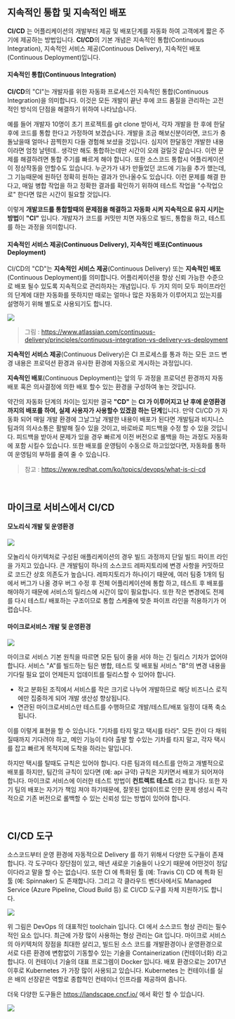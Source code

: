 ## 지속적인 통합 및 지속적인 배포

**CI/CD** 는 어플리케이션의 개발부터 제공 및 배포단계를 자동화 하여 고객에게 짧은 주기에 제공하는 방법입니다. **CI/CD**의 기본 개념은 지속적인 통합(Continuous Integration), 지속적인 서비스 제공(Continuous Delivery), 지속적인 배포(Continuous Deployment)입니다. 

#### 지속적인 통합(Continuous Integration)

**CI/CD**의 "CI"는 개발자를 위한 자동화 프로세스인 지속적인 통합(Continuous Integration)을 의미합니다. 이것은 모든 개발이 끝난 후에 코드 품질을 관리하는 고전적인 방식의 단점을 해결하기 위하여 나타났습니다.  

예를 들어 개발자 10명이 초기 프로젝트를 git clone 받아서, 각자 개발을 한 후에 한달 후에 코드를 통합 한다고 가정하여 보겠습니다. 개발을 조금 해보신분이라면, 코드가 충돌났을때 얼마나 끔찍한지 다들 경험해 보셨을 것입니다. 심지어 한달동안 개발한 내용이라면 엄청 날텐데.. 생각만 해도 통합하는데만 시간이 오래 걸릴것 같습니다. 이런 문제를 해결하려면 통합 주기를 빠르게 해야 합니다. 
또한 소스코드 통합시 어플리케이션이 정상작동을 안할수도 있습니다. 누군가가 내가 만들었던 코드에 기능을 추가 했는데, 그 기능때문에 원하던 정확히 원하는 결과가 안나올수도 있습니다. 
이런 문제를 해결 한다고, 매일 병합 작업을 하고 정확한 결과를 확인하기 위하여 테스트 작업을 "수작업으로" 한다면 많은 시간이 필요할 것입니다.  

이렇게 **개발코드를 통합할때의 문제점을 해결하고 자동화 시켜 지속적으로 유지 시키는 방법**이 **"CI"** 입니다. 개발자가 코드를 커밋만 치면 자동으로 빌드, 통합을 하고, 테스트를 하는 과정을 의미합니다.  


#### 지속적인 서비스 제공(Continuous Delivery), 지속적인 배포(Continuous Deployment)

CI/CD의 "CD"는 **지속적인 서비스 제공**(Continuous Delivery) 또는 **지속적인 배포**(Continuous Deployment)를 의미합니다. 어플리케이션을 항상 신뢰 가능한 수준으로 배포 될수 있도록 지속적으로 관리하자는 개념입니다. 두 가지 의미 모두 파이프라인의 단계에 대한 자동화를 뜻하지만 때로는 얼마나 많은 자동화가 이루어지고 있는지를 설명하기 위해 별도로 사용되기도 합니다.

![](/img/03_Bizdevops/06/cicd01.png)
> 그림 : https://www.atlassian.com/continuous-delivery/principles/continuous-integration-vs-delivery-vs-deployment

**지속적인 서비스 제공**(Continuous Delivery)은 CI 프로세스를 통과 하는 모든 코드 변경 내용은 프로덕션 환경과 유사한 환경에 자동으로 게시하는 과정입니다.

**지속적인 배포**(Continuous Deployment)는 앞의 두 과정을 프로덕션 환경까지 자동 배포 혹은 의사결정에 의한 배포 할수 있는 환경을 구성하여 놓는 것입니다.

약간의 자동화 단계의 차이는 있지만 결국 **"CD"** 는 **CI 가 이루어지고 난 후에 운영환경 까지의 배포를 하여, 실제 사용자가 사용할수 있겠끔 하는 단계**입니다. 만약 CI/CD 가 자동화 되어 매일 개발 환경에 그날그날 개발한 내용이 배포가 된다면 개발팀과 비지니스 팀과의 의사소통은 활발해 질수 있을 것이고, 바로바로 피드백을 수정 할 수 있을 것입니다. 피드백을 받아서 문제가 있을 경우 빠르게 이전 버전으로 롤백을 하는 과정도 자동화에 포함 시킬수 있습니다. 또한 배포를 운영팀이 수동으로 하고있었다면, 자동화를 통하여 운영팀의 부하를 줄여 줄 수 있습니다. 

> 참고 : https://www.redhat.com/ko/topics/devops/what-is-ci-cd

<br/>

## 마이크로 서비스에서 CI/CD

#### 모노리식 개발 및 운영환경

![](/img/03_Bizdevops/06/ProcessChange1.png)

모놀리식 아키텍처로 구성된 애플리케이션의 경우 빌드 과정까지 단일 빌드 파이프 라인을 가지고 있습니다. 
큰 개발팀이 하나의 소스코드 레파지토리에 변경 사항을 커밋하므로 코드간 상호 의존도가 높습니다. 레파지토리가 하나이기 때문에, 여러 팀중 1개의 팀에서 버그가 나올 경우 버그 수정 후 전체 어플리케이션에 통합 하고, 테스트 후 배포를 해야하기 때문에 서비스의 릴리스에 시간이 많이 필요합니다. 또한 작은 변경에도 전제를 다시 테스트/ 배포하는 구조이므로 통합 스케줄에 맞춘 파이프 라인을 적용하기가 어렵습니다.

#### 마이크로서비스 개발 및 운영환경

![](/img/03_Bizdevops/06/ProcessChange2.png)

마이크로 서비스 기본 원칙을 따르면 모든 팀이 줄을 서야 하는 긴 릴리스 기차가 없어야 합니다. 서비스 "A"를 빌드하는 팀은 병합, 테스트 및 배포될 서비스 "B"의 변경 내용을 기다릴 필요 없이 언제든지 업데이트를 릴리스할 수 있어야 합니다. 

* 작고 분화된 조직에서 서비스를 작은 크기로 나누어 개발하므로 해당 비즈니스 로직에만 집중하게 되어 개발 생산성 향상됩니다.
* 연관된 마이크로서비스만 테스트를 수행하므로 개발/테스트/배포 일정이 대폭 축소됩니다.

이를 이렇게 표현을 할 수 있습니다. "기차를 타지 말고 택시를 타라". 모든 칸이 다 채워질때까지 기다려야 하고, 메인 기능이 타야 출발 할 수있는 기차를 타지 말고, 각자 택시를 잡고 빠르게 목적지에 도착을 하라는 말입니다. 

하지만 택시를 탈때도 규칙은 있어야 합니다. 다른 팀과의 테스트를 안하고 개별적으로 배포를 하지만, 팀간의 규칙이 있다면 (예: api 규약) 규칙은 지키면서 배포가 되어져야 합니다. 마이크로 서비스에 이러한 테스트 방법이 **컨트렉트 테스트** 라고 합니다. 또한 자기 팀의 배포는 자기가 책임 져야 하기때문에, 잘못된 업데이트로 인한 문제 생성시 즉각적으로 기존 버전으로 롤백할 수 있는 신뢰성 있는 방법이 있어야 합니다.

<br/>

## CI/CD 도구

소스코드부터 운영 환경에 자동적으로 Delivery 를 하기 위해서 다양한 도구들이 존재 합니다. 각 도구마다 장단점이 있고, 매년 새로운 기술들이 나오기 때문에 어떤것이 정답이다라고 말을 할 수는 없습니다. 또한 CI 에 특화된 툴 (예: Travis CI) CD 에 특화 된 툴 (예: Spinnaker) 도 존재합니다. 그리고 각 클라우드 벤더사에서도 Managed Service (Azure Pipeline, Cloud Build 등) 로 CI/CD 도구를 자체 지원하기도 합니다. 

![](/img/03_Bizdevops/06/cicd03.png)

위 그림은 DevOps 의 대표적인 toolchain 입니다. 
CI 에서 소스코드 형상 관리는 필수적인 요소 입니다. 최근에 가장 많이 사용하는 형상 관리는 Git 입니다. 
마이크로 서비스의 아키텍처의 장점을 최대한 살리고, 빌드된 소스 코드를 개발환경이나 운영환경으로 서로 다른 환경에 변함없이 기동할수 있는 기술을 Containerization (컨테이너화) 라고 합니다. 이 컨테이너 기술의 대표 프로그렘이 Docker 입니다. 
배포 환경으로는 2017년 이후로 Kubernetes 가 가장 많이 사용되고 있습니다. Kubernetes 는 컨테이너를 실은 배의 선장같은 역할로 종합적인 컨테이너 인프라를 제공하여 줍니다.

더욱 다양한 도구들은 https://landscape.cncf.io/ 에서 확인 할 수 있습니다.  

![](/img/03_Bizdevops/06/cicdTool03.png)
 
<br/>
